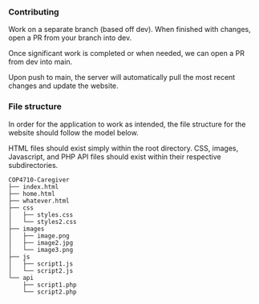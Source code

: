### Contributing
Work on a separate branch (based off dev). When finished with changes, open a PR from your branch into dev. 

Once significant work is completed or when needed, we can open a PR from dev into main. 

Upon push to main, the server will automatically pull the most recent changes and update the website. 

### File structure
In order for the application to work as intended, the file structure for the website should follow the model below. 

HTML files should exist simply within the root directory. CSS, images, Javascript, and PHP API files should exist within their respective subdirectories. 
```
COP4710-Caregiver
├── index.html
├── home.html
├── whatever.html
├── css
│   ├── styles.css
│   └── styles2.css
├── images
│   ├── image.png
│   ├── image2.jpg
│   └── image3.png
├── js
│   ├── script1.js
│   └── script2.js
└── api
    ├── script1.php
    └── script2.php
```
